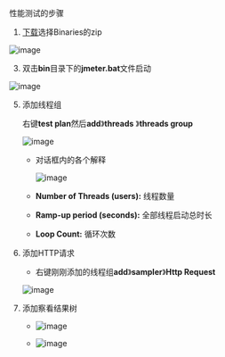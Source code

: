 性能测试的步骤

1. [下载](http://jmeter.apache.org/download_jmeter.cgi)选择Binaries的zip
   
![image](https://github.com/user-attachments/assets/2393236f-7b39-4310-8b7c-cad004f24444)

3. 双击**bin**目录下的**jmeter.bat**文件启动
   
 ![image](https://github.com/user-attachments/assets/5cdd972b-6ce8-45fe-87fe-84c54e8f2b26)

5. 添加线程组

   右键**test plan**然后**add**》**threads** 》**threads group**
   
    ![image](https://github.com/user-attachments/assets/c5ab69e0-4e51-48a7-bc3a-4aaeb67b94e0)

   * 对话框内的各个解释
     
     ![image](https://github.com/user-attachments/assets/81f9ef30-c417-4da6-9282-dcf132eb1fa6)

   * **Number of Threads (users):** 线程数量
   * **Ramp-up period (seconds):** 全部线程启动总时长
   * **Loop Count:** 循环次数

7. 添加HTTP请求
   * 右键刚刚添加的线程组**add**》**sampler**》**Http Request**
     
   ![image](https://github.com/user-attachments/assets/00e02d30-3a96-47b7-8eac-484a8aa8b8f5)
8. 添加察看结果树
   
   * ![image](https://github.com/user-attachments/assets/c89d72f6-6ae0-4a67-a67d-b4f35096e239)
     
   * ![image](https://github.com/user-attachments/assets/434ad928-32c6-430d-a016-1816fe2921ad)


   

